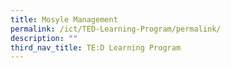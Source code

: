 ```yaml
---
title: Mosyle Management
permalink: /ict/TED-Learning-Program/permalink/
description: ""
third_nav_title: TE:D Learning Program
---
```

